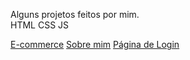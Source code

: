Alguns projetos feitos por mim.<br>
HTML CSS JS

<a href="https://thdev7.github.io/portfolio/e-commerce/index.html">E-commerce</a>
<a href="https://thdev7.github.io/portfolio/portifolio.red/index.html">Sobre mim</a>
<a href="https://thdev7.github.io/portfolio/loginpg1/index.html">Página de Login</a>